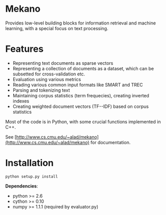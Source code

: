 Mekano
======

Provides low-level building blocks for information retrieval and machine learning,
with a special focus on text processing.

Features
========

* Representing text documents as sparse vectors
* Representing a collection of documents as a dataset, which can be subsetted for cross-validation etc.
* Evaluation using various metrics
* Reading various common input formats like SMART and TREC
* Parsing and tokenizing text
* Maintaining corpus statistics (term frequecies), creating inverted indexes
* Creating weighted document vectors (TF--IDF) based on corpus statistics

Most of the code is in Python, with some crucial functions implemented in C++.

See [http://www.cs.cmu.edu/~alad/mekano](http://www.cs.cmu.edu/~alad/mekano) for documentation.

Installation
============
`python setup.py install`

**Dependencies**:

* python >= 2.6
* cython >= 0.10
* numpy >= 1.1.1 (required by evaluator.py)

